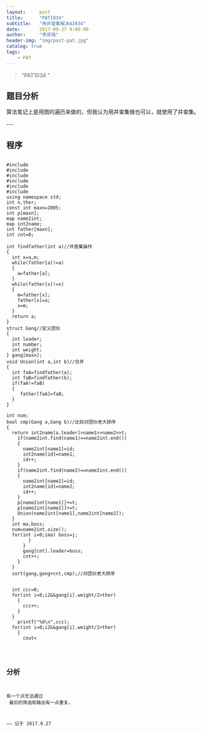 ```yaml
---
layout:     post
title:      "PAT1034"
subtitle:   "用并查集解决A1034"
date:       2017-09-27 9:00:00
author:     "李彦瑞"
header-img: "img/post-pat.jpg"
catalog: true
tags:
    - PAT
---
```


> “PAT1034 ”


## 题目分析

算法笔记上是用图的遍历来做的，但我认为用并查集做也可以，就使用了并查集。
<p id = "build"></p>
---

## 程序

<pre><code>
#include<stdio.h>
#include<iostream>
#include<algorithm>
#include<map>
#include<string>
#include<vector>
using namespace std;
int n,ther;
const int maxn=2005;
int p[maxn];
map<string,int> name2int;
map<int,string> int2name;
int father[maxn];
int cnt=0;

int findfather(int a)//并查集操作
{
  int x=a,m;
  while(father[a]!=a)
  {
    a=father[a];
  }
  while(father[x]!=x)
  {
    m=father[x];
    father[x]=a;
    x=m;
  }
  return a;
}
struct Gang//定义团伙
{
  int leader;
  int number;
  int weight;
} gang[maxn];
void Union(int a,int b)//合并
{
  int faA=findfather(a);
  int faB=findfather(b);
  if(faA!=faB)
  {
     father[faA]=faB;
  }
}

int num;
bool cmp(Gang a,Gang b)//比较对团伙老大排序
{
  return int2name[a.leader]<int2name[b.leader];
}
void init()//初始化
{
  for(int i=0;i<maxn;i++)
  {
    father[i]=i;
  }
  fill(p,p+maxn,0);
  for(int i=0;i<maxn;i++)
  {
    gang[i].number=0;
    gang[i].weight=0;
  }
}
int main()
{
  

  init();
  string name1,name2;
  int t;
  int id=0;
  scanf("%d%d",&n,&ther);
  for(int i=0;i<n;i++)//输入同时进行联合操作
  {
    cin>>name1>>name2>>t;
    if(name2int.find(name1)==name2int.end())
    {
      name2int[name1]=id;
      int2name[id]=name1;
      id++;
    }
    if(name2int.find(name2)==name2int.end())
    {
      name2int[name2]=id;
      int2name[id]=name2;
      id++;
    }
    p[name2int[name1]]+=t;
    p[name2int[name2]]+=t;
    Union(name2int[name1],name2int[name2]);
  }
  int ma,boss;
  num=name2int.size();
  for(int i=0;i<num;i++)//确保所有都路径压缩
  {int m=findfather(i);}
  for(int i=0;i<num;i++)//寻找所有BOSS
  {
    
    if(father[i]==i)
    {
      ma=p[i];
      boss=i;
      for(int j=0;j<num;j++)
      {
        if(father[j]==i)
        {
          gang[cnt].number++;
          gang[cnt].weight+=p[j];
          if(p[j]>ma) boss=j;
        }
      }
      gang[cnt].leader=boss;
      cnt++;
    }
  }
  sort(gang,gang+cnt,cmp);//对团伙老大排序
  

  int ccc=0;
  for(int i=0;i<cnt;i++)//筛选
  {
    if(gang[i].number>2&&gang[i].weight/2>ther)
    {
      ccc++;
    }
  }
    printf("%d\n",ccc);
  for(int i=0;i<cnt;i++)//输出
  {
    if(gang[i].number>2&&gang[i].weight/2>ther)
    {
      cout<<int2name[gang[i].leader];
      printf(" %d\n",gang[i].number);
    }
  }
  
  return 0;

}

</code></pre>


## 分析
有一个点无法通过<br/>
最后的筛选和输出有一点重复。


——  记于 2017.9.27



